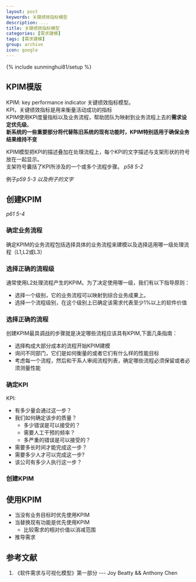 ```yaml
---
layout: post
keywords: 关键绩效指标模型
description: ...
title: 关键绩效指标模型
categories: [需求建模]
tags: [需求建模]
group: archive
icon: google
---
```

{% include sunminghui81/setup %}

## KPIM模版
KPIM: key performance indicator 关键绩效指标模型。  
KPI，关键绩效指标是用来衡量活动成功的指标  
KPIM使用KPI度量指标以及业务流程，帮助团队为映射到业务流程上去的**需求设定优先级**。  
**新系统的一些重要部分将代替陈旧系统的现有功能时，KPIM特别适用于确保业务结果维持不变**  

KPIM模型把KPI的描述叠加在处理流程上，每个KPI的文字描述与支架形状的符号放在一起显示。  
支架符号囊括了KPI所涉及的一个或多个流程步骤。
*p58 5-2*

例子*p59 5-3 以及例子的文字*

## 创建KPIM
*p61 5-4*

### 确定业务流程
确定KPIM的业务流程包括选择具体的业务流程来建模以及选择适用哪一级处理流程（L1,L2或L3）

### 选择正确的流程级
通常使用L2处理流程产生的KPIM。为了决定使用哪一级，我们有以下指导原则：  
- 选择一个级别，它的业务流程可以映射到综合业务成果上。
- 选择一个流程级别，在这个级别上已确定该需求代表至少1%以上的软件价值

### 选择正确的流程
创建KPIM最具调战的步骤就是决定哪些流程应该具有KPIM,下面几条指南：
- 选择构成大部分成本的流程开始KPIM建模
- 询问不同部门，它们是如何衡量的或者它们有什么样的性能目标
- 考虑每一个流程，然后和干系人审阅流程列表，确定哪些流程必须保留或者必须测量性能

### 确定KPI
KPI:
- 有多少量会通过这一步？
- 我们如何确定该步的质量？
  - 多少错误是可以接受的？
  - 需要人工干预的频率？
  - 多严重的错误是可以接受的？
- 需要多长时间才能完成这一步？
- 需要多少人才可以完成这一步?
- 该公司有多少人执行这一步？

### 创建KPIM

## 使用KPIM
- 当没有业务目标时优先使用KPIM
- 当替换现有功能是优先使用KPIM
  - 比较需求的相对价值以消减范围
- 推导需求

## 参考文献
1. 《软件需求与可视化模型》第一部分 --- Joy Beatty && Anthony Chen
